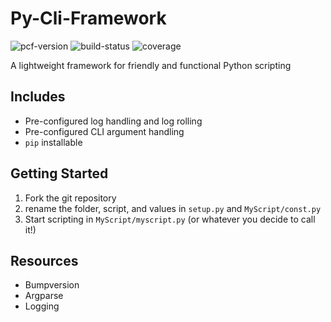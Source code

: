 # Py-Cli-Framework

![pcf-version](https://img.shields.io/badge/PCF-v0.0.0-blue.svg)
![build-status](https://img.shields.io/badge/build-passing-green.svg)
![coverage](https://img.shields.io/badge/coverage-100%25-orange.svg)

A lightweight framework for friendly and functional Python scripting

## Includes
- Pre-configured log handling and log rolling
- Pre-configured CLI argument handling
- `pip` installable

## Getting Started

1. Fork the git repository
1. rename the folder, script, and values in `setup.py` and `MyScript/const.py`
1. Start scripting in `MyScript/myscript.py` (or whatever you decide to call it!)

## Resources
- Bumpversion
- Argparse
- Logging
